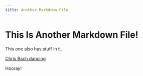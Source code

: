 ```yaml
---
title: Another Markdown File
---
```


# This Is Another Markdown File!

This one also has stuff in it.

[Chris Bach dancing](https://res.cloudinary.com/netlify/image/upload/v1613583518/hooray.gif)

Hooray!
